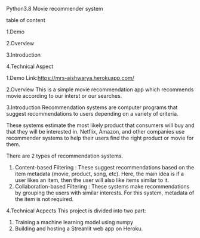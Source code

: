 Python3.8 Movie recommender system

table of content

 1.Demo
	
 2.Overview
 
 3.Introduction
	
 4.Technical Aspect
 
 1.Demo
  Link:https://mrs-aishwarya.herokuapp.com/
 
 2.Overview
  This is a simple movie recommendation app which recommends movie according to our interst or our searches.
 
 3.Introduction
  Recommendation systems are computer programs that suggest recommendations to users depending on a variety of criteria.

   These systems estimate the most likely product that consumers will buy and that they will be interested in. Netflix, Amazon, and other companies use recommender  systems to help their users find the right product or movie for them.
	 
 There are 2 types of recommendation systems.

 1. Content-based Filtering : These suggest recommendations based on the item metadata (movie, product, song, etc). Here, the main idea is if a user likes an item, then the user will also like items similar to it.
2. Collaboration-based Filtering : These systems make recommendations by grouping the users with similar interests. For this system, metadata of the item is not required. 

4.Technical Acpects
This project is divided into two part:

1. Training a machine learning model using numpy
2. Building and hosting a Streanlit web app on Heroku.
  
 

